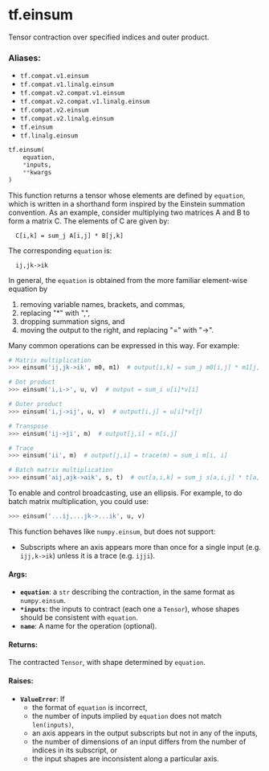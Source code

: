<div itemscope itemtype="http://developers.google.com/ReferenceObject">
<meta itemprop="name" content="tf.einsum" />
<meta itemprop="path" content="Stable" />
</div>

# tf.einsum

Tensor contraction over specified indices and outer product.

### Aliases:

* `tf.compat.v1.einsum`
* `tf.compat.v1.linalg.einsum`
* `tf.compat.v2.compat.v1.einsum`
* `tf.compat.v2.compat.v1.linalg.einsum`
* `tf.compat.v2.einsum`
* `tf.compat.v2.linalg.einsum`
* `tf.einsum`
* `tf.linalg.einsum`

``` python
tf.einsum(
    equation,
    *inputs,
    **kwargs
)
```

<!-- Placeholder for "Used in" -->

This function returns a tensor whose elements are defined by `equation`,
which is written in a shorthand form inspired by the Einstein summation
convention.  As an example, consider multiplying two matrices
A and B to form a matrix C.  The elements of C are given by:

```
  C[i,k] = sum_j A[i,j] * B[j,k]
```

The corresponding `equation` is:

```
  ij,jk->ik
```

In general, the `equation` is obtained from the more familiar element-wise
equation by
  1. removing variable names, brackets, and commas,
  2. replacing "*" with ",",
  3. dropping summation signs, and
  4. moving the output to the right, and replacing "=" with "->".

Many common operations can be expressed in this way.  For example:

```python
# Matrix multiplication
>>> einsum('ij,jk->ik', m0, m1)  # output[i,k] = sum_j m0[i,j] * m1[j, k]

# Dot product
>>> einsum('i,i->', u, v)  # output = sum_i u[i]*v[i]

# Outer product
>>> einsum('i,j->ij', u, v)  # output[i,j] = u[i]*v[j]

# Transpose
>>> einsum('ij->ji', m)  # output[j,i] = m[i,j]

# Trace
>>> einsum('ii', m)  # output[j,i] = trace(m) = sum_i m[i, i]

# Batch matrix multiplication
>>> einsum('aij,ajk->aik', s, t)  # out[a,i,k] = sum_j s[a,i,j] * t[a, j, k]
```

To enable and control broadcasting, use an ellipsis.  For example, to do
batch matrix multiplication, you could use:

```python
>>> einsum('...ij,...jk->...ik', u, v)
```

This function behaves like `numpy.einsum`, but does not support:

* Subscripts where an axis appears more than once for a single input
  (e.g. `ijj,k->ik`) unless it is a trace (e.g. `ijji`).

#### Args:


* <b>`equation`</b>: a `str` describing the contraction, in the same format as
  `numpy.einsum`.
* <b>`*inputs`</b>: the inputs to contract (each one a `Tensor`), whose shapes should
  be consistent with `equation`.
* <b>`name`</b>: A name for the operation (optional).


#### Returns:

The contracted `Tensor`, with shape determined by `equation`.



#### Raises:


* <b>`ValueError`</b>: If
  - the format of `equation` is incorrect,
  - the number of inputs implied by `equation` does not match `len(inputs)`,
  - an axis appears in the output subscripts but not in any of the inputs,
  - the number of dimensions of an input differs from the number of
    indices in its subscript, or
  - the input shapes are inconsistent along a particular axis.